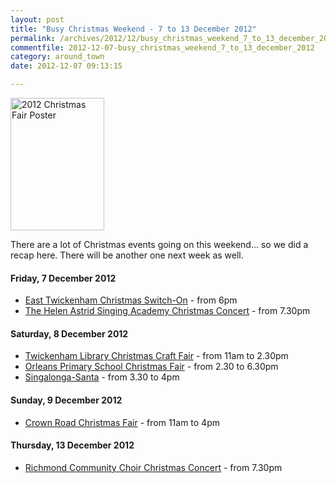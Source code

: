 ```yaml
---
layout: post
title: "Busy Christmas Weekend - 7 to 13 December 2012"
permalink: /archives/2012/12/busy_christmas_weekend_7_to_13_december_2012.html
commentfile: 2012-12-07-busy_christmas_weekend_7_to_13_december_2012
category: around_town
date: 2012-12-07 09:13:15

---
```


<a href="/assets/images/2012/2012-Christmas-Fair-Poster.jpg" title="See larger version of - 2012 Christmas Fair Poster"><img src="/assets/images/2012/2012-Christmas-Fair-Poster_thumb.jpg" width="150" height="212" alt="2012 Christmas Fair Poster" class="photo right"/></a>

There are a lot of Christmas events going on this weekend... so we did a recap here. There will be another one next week as well.

#### Friday, 7 December 2012

-   [East Twickenham Christmas Switch-On](https://stmargarets.london/archives/2012/11/event_reminder_east_twickenham_christmas_switchon.html) - from 6pm
-   [The Helen Astrid Singing Academy Christmas Concert](https://stmargarets.london/archives/2012/11/event_reminder_christmas_concert_7_december_2012.html) - from 7.30pm

#### Saturday, 8 December 2012

-   [Twickenham Library Christmas Craft Fair](https://stmargarets.london/archives/2012/12/event_reminder_twickenham_library_christmas_craft.html) - from 11am to 2.30pm
-   [Orleans Primary School Christmas Fair](https://stmargarets.london/archives/2012/12/event_reminder_orleans_primary_school_christmas_fa.html) - from 2.30 to 6.30pm
-   [Singalonga-Santa](https://stmargarets.london/archives/2012/11/event_reminder_singalongasanta_8_december_2012.html) - from 3.30 to 4pm

#### Sunday, 9 December 2012

-   [Crown Road Christmas Fair](https://stmargarets.london/archives/2012/11/event_reminder_crown_road_christmas_fair_9_decembe.html) - from 11am to 4pm

#### Thursday, 13 December 2012

-   [Richmond Community Choir Christmas Concert](https://stmargarets.london/archives/2012/11/event_reminder_richmond_community_choir_christmas.html) - from 7.30pm
